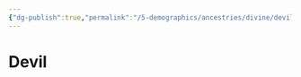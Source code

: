 ```yaml
---
{"dg-publish":true,"permalink":"/5-demographics/ancestries/divine/devil/","noteIcon":""}
---
```


# Devil

